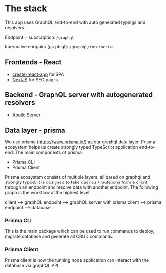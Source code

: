 # The stack

This app uses GraphQL end-to-end with auto generated typings and resolvers.

Endpoint + subscription: `/graphql`

Interactive endpoint (graphiql): `/graphql/interactive`

## Frontends - React

- [create-react-app](https://github.com/facebook/create-react-app) for SPA
- [NextJS](https://github.com/zeit/next.js/) for SEO pages

## Backend - GraphQL server with autogenerated resolvers

- [Apollo Server](https://github.com/apollographql/apollo-server)

## Data layer - prisma

We use prisma (https://www.prisma.io/) as our graphql data layer. Prisma ecosystem helps us create strongly typed TypeScript application end-to-end. The main components of prisma:

- Prisma CLI
- Prisma Client

Prisma ecosystem consists of multiple layers, all based on graphql and strongly typed. It is designed to take queries / mutations from a client through an endpoint and resolve data with another endpoint. The following graph is the workflow at the highest level

client --> graphQL endpoint --> graphQL server with prisma client --> prisma endpoint --> database

### Prisma CLI

This is the main package which can be used to run commands to deploy, migrate database and generate all CRUD commands.

### Prisma Client

Prisma client is how the running node application can interact with the database via graphQL API
